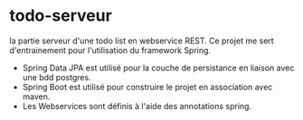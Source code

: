 # todo-serveur
la partie serveur d'une todo list en webservice REST.
Ce projet me sert d'entrainement pour l'utilisation du framework Spring.

* Spring Data JPA est utilisé pour la couche de persistance en liaison avec une bdd postgres.
* Spring Boot est utilisé pour construire le projet en association avec maven.
* Les Webservices sont définis à l'aide des annotations spring.
